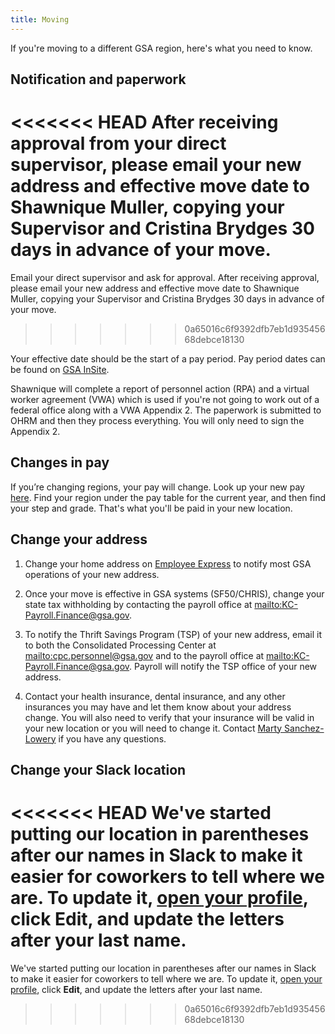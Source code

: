 ```yaml
---
title: Moving
---
```


If you're moving to a different GSA region, here's what you need to know.

## Notification and paperwork

<<<<<<< HEAD
After receiving approval from your direct supervisor, please email your new address and effective move date to Shawnique Muller, copying your Supervisor and Cristina Brydges 30 days in advance of your move.
=======
Email your direct supervisor and ask for approval. After receiving approval, please email your new address and effective move date to Shawnique Muller, copying your Supervisor and Cristina Brydges 30 days in advance of your move.
>>>>>>> 0a65016c6f9392dfb7eb1d93545668debce18130

Your effective date should be the start of a pay period. Pay period dates can be found on [GSA InSite](http://www.gsa.gov/portal/content/102507).

Shawnique will complete a report of personnel action (RPA) and a virtual worker agreement (VWA) which is used if you're not going to work out of a federal office along with a VWA Appendix 2. The paperwork is submitted to OHRM and then they process everything. You will only need to sign the Appendix 2.

## Changes in pay

If you’re changing regions, your pay will change. Look up your new pay [here](https://www.opm.gov/policy-data-oversight/pay-leave/salaries-wages/). Find your region under the pay table for the current year, and then find your step and grade. That's what you'll be paid in your new location.

## Change your address

1. Change your home address on [Employee Express](https://www.employeeexpress.gov/) to notify most GSA operations of your new address.

2. Once your move is effective in GSA systems (SF50/CHRIS), change your state tax withholding by contacting the payroll office at <mailto:KC-Payroll.Finance@gsa.gov>.

3. To notify the Thrift Savings Program (TSP) of your new address, email it to both the Consolidated Processing Center at <mailto:cpc.personnel@gsa.gov> and to the payroll office at <mailto:KC-Payroll.Finance@gsa.gov>. Payroll will notify the TSP office of your new address.

4. Contact your health insurance, dental insurance, and any other insurances you may have and let them know about your address change. You will also need to verify that your insurance will be valid in your new location or you will need to change it. Contact [Marty Sanchez-Lowery](mailto:martha.sanchez-lowery@gsa.gov) if you have any questions.

## Change your Slack location

<<<<<<< HEAD
We've started putting our location in parentheses after our names in Slack to make it easier for coworkers to tell where we are. To update it, [open your profile](https://18f.slack.com/account/profile), click **Edit**, and update the letters after your last name.
=======
We've started putting our location in parentheses after our names in Slack to make it easier for coworkers to tell where we are. To update it, [open your profile](https://gsa-tts.slack.com/account/profile), click **Edit**, and update the letters after your last name.
>>>>>>> 0a65016c6f9392dfb7eb1d93545668debce18130
